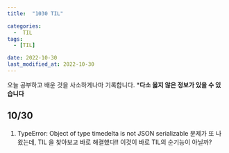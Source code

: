 ```yaml
---
title:  "1030 TIL" 

categories:
  -  TIL
tags:
  - [TIL]

date: 2022-10-30
last_modified_at: 2022-10-30
---
```


오늘 공부하고 배운 것을 사소하게나마 기록합니다. 
***다소 옳지 않은 정보가 있을 수 있습니다**

## 10/30

1. TypeError: Object of type timedelta is not JSON serializable 문제가 또 나왔는데, TIL 을 찾아보고 바로 해결했다!! 이것이 바로 TIL의 순기능이 아닐까?